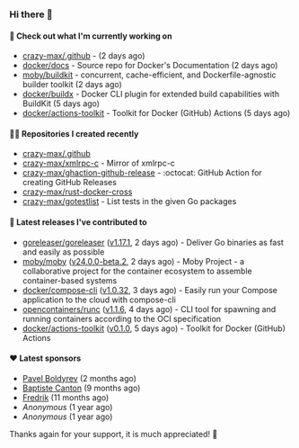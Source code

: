 ### Hi there 👋

#### 👷 Check out what I'm currently working on

- [crazy-max/.github](https://github.com/crazy-max/.github) -  (2 days ago)
- [docker/docs](https://github.com/docker/docs) - Source repo for Docker&#39;s Documentation (2 days ago)
- [moby/buildkit](https://github.com/moby/buildkit) - concurrent, cache-efficient, and Dockerfile-agnostic builder toolkit (2 days ago)
- [docker/buildx](https://github.com/docker/buildx) - Docker CLI plugin for extended build capabilities with BuildKit (5 days ago)
- [docker/actions-toolkit](https://github.com/docker/actions-toolkit) - Toolkit for Docker (GitHub) Actions (5 days ago)

#### 👨‍💻 Repositories I created recently

- [crazy-max/.github](https://github.com/crazy-max/.github)
- [crazy-max/xmlrpc-c](https://github.com/crazy-max/xmlrpc-c) - Mirror of xmlrpc-c
- [crazy-max/ghaction-github-release](https://github.com/crazy-max/ghaction-github-release) - :octocat: GitHub Action for creating GitHub Releases
- [crazy-max/rust-docker-cross](https://github.com/crazy-max/rust-docker-cross)
- [crazy-max/gotestlist](https://github.com/crazy-max/gotestlist) - List tests in the given Go packages

#### 🚀 Latest releases I've contributed to

- [goreleaser/goreleaser](https://github.com/goreleaser/goreleaser) ([v1.17.1](https://github.com/goreleaser/goreleaser/releases/tag/v1.17.1), 2 days ago) - Deliver Go binaries as fast and easily as possible
- [moby/moby](https://github.com/moby/moby) ([v24.0.0-beta.2](https://github.com/moby/moby/releases/tag/v24.0.0-beta.2), 2 days ago) - Moby Project - a collaborative project for the container ecosystem to assemble container-based systems
- [docker/compose-cli](https://github.com/docker/compose-cli) ([v1.0.32](https://github.com/docker/compose-cli/releases/tag/v1.0.32), 3 days ago) - Easily run your Compose application to the cloud with compose-cli
- [opencontainers/runc](https://github.com/opencontainers/runc) ([v1.1.6](https://github.com/opencontainers/runc/releases/tag/v1.1.6), 4 days ago) - CLI tool for spawning and running containers according to the OCI specification
- [docker/actions-toolkit](https://github.com/docker/actions-toolkit) ([v0.1.0](https://github.com/docker/actions-toolkit/releases/tag/v0.1.0), 5 days ago) - Toolkit for Docker (GitHub) Actions

#### ❤️ Latest sponsors
- [Pavel Boldyrev](https://github.com/bpg) (2 months ago)
- [Baptiste Canton](https://github.com/batmac) (9 months ago)
- [Fredrik](https://github.com/fredrikscode) (11 months ago)
- _Anonymous_ (1 year ago)
- _Anonymous_ (1 year ago)

Thanks again for your support, it is much appreciated! 🙏
